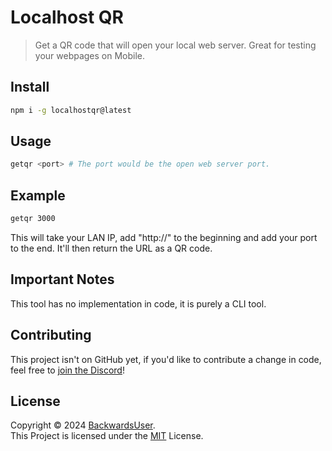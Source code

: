 # Localhost QR
> Get a QR code that will open your local web server.
> Great for testing your webpages on Mobile.

## Install
```sh
npm i -g localhostqr@latest
```

## Usage
```sh
getqr <port> # The port would be the open web server port.
```

## Example
```sh
getqr 3000
```

This will take your LAN IP,  add "http://" to the beginning and add your port to the end. It'll then return the URL as a QR code.

## Important Notes
This tool has no implementation in code, it is purely a CLI tool.

## Contributing
This project isn't on GitHub yet, if you'd like to contribute a change in code, feel free to [join the Discord](https://discord.gg/Zhq9yjhHKr)!

## License
Copyright © 2024 [BackwardsUser](https://github.com/BackwardsUser).  
This Project is licensed under the [MIT](https://www.tldrlegal.com/license/mit-license) License.